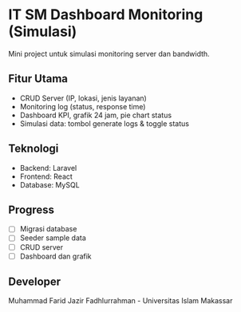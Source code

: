# IT SM Dashboard Monitoring (Simulasi)

Mini project untuk simulasi monitoring server dan bandwidth.

## Fitur Utama
- CRUD Server (IP, lokasi, jenis layanan)
- Monitoring log (status, response time)
- Dashboard KPI, grafik 24 jam, pie chart status
- Simulasi data: tombol generate logs & toggle status

## Teknologi
- Backend: Laravel
- Frontend: React
- Database: MySQL

## Progress
- [ ] Migrasi database
- [ ] Seeder sample data
- [ ] CRUD server
- [ ] Dashboard dan grafik

## Developer
Muhammad Farid Jazir Fadhlurrahman - Universitas Islam Makassar
